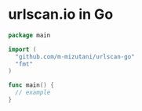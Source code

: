 # urlscan.io in Go

```go
package main

import (
  "github.com/m-mizutani/urlscan-go"
  "fmt"
)

func main() {
  // example
}
```
